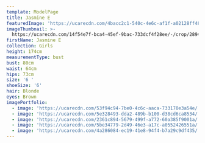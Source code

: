 ```yaml
---
template: ModelPage
title: Jasmine E
featuredImage: 'https://ucarecdn.com/4bacc2c1-540c-4e6c-af1f-a02128ff486b/'
imageThumbnail: >-
  https://ucarecdn.com/14f54e7f-bca4-45ef-9bac-733dcf4f28ee/-/crop/2894x3648/1327,0/-/preview/
firstName: Jasmine E
collection: Girls
height: 174cm
measurementType: bust
bust: 80cm
waist: 64cm
hips: 73cm
size: '6 '
shoeSize: '6'
hair: Blonde
eyes: Brown
imagePortfolio:
  - image: 'https://ucarecdn.com/53f94c94-7be0-4c6c-aaca-733170e3a54e/'
  - image: 'https://ucarecdn.com/5e328493-dda2-489b-b100-d38cd6ca8534/'
  - image: 'https://ucarecdn.com/2361c894-5679-499f-a772-60a385f9001a/'
  - image: 'https://ucarecdn.com/5be34779-2d49-46e3-a17c-a0552426551a/'
  - image: 'https://ucarecdn.com/4a286084-ec19-41e8-94f4-b7a29c9df435/'
---
```


